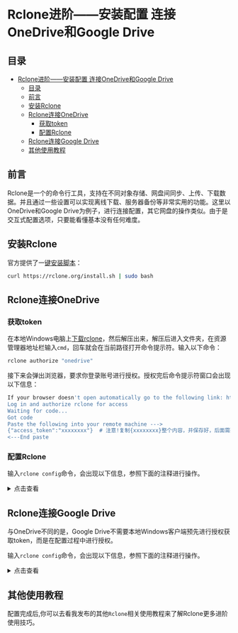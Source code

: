 #  Rclone进阶——安装配置 连接OneDrive和Google Drive

## 目录

- [Rclone进阶——安装配置 连接OneDrive和Google Drive](#rclone进阶安装配置-连接onedrive和google-drive)
  - [目录](#目录)
  - [前言](#前言)
  - [安装Rclone](#安装rclone)
  - [Rclone连接OneDrive](#rclone连接onedrive)
    - [获取token](#获取token)
    - [配置Rclone](#配置rclone)
  - [Rclone连接Google Drive](#rclone连接google-drive)
  - [其他使用教程](#其他使用教程)

## 前言

Rclone是一个的命令行工具，支持在不同对象存储、网盘间同步、上传、下载数据。并且通过一些设置可以实现离线下载、服务器备份等非常实用的功能。这里以OneDrive和Google Drive为例子，进行连接配置，其它网盘的操作类似。由于是交互式配置选项，只要能看懂基本没有任何难度。

## 安装Rclone

官方提供了一[键安装脚本](https://rclone.org/install/#script-installati)：

```sh
curl https://rclone.org/install.sh | sudo bash
```

## Rclone连接OneDrive

### 获取token

在本地Win­dows电脑上[下载rclone](https://rclone.org/downloads/)，然后解压出来，解压后进入文件夹，在资源管理器地址栏输入`cmd`，回车就会在当前路径打开命令提示符。输入以下命令：

```sh
rclone authorize "onedrive"
```

接下来会弹出浏览器，要求你登录账号进行授权。授权完后命令提示符窗口会出现以下信息：

```sh
If your browser doesn't open automatically go to the following link: http://127.0.0.1:53682/auth
Log in and authorize rclone for access
Waiting for code...
Got code
Paste the following into your remote machine --->
{"access_token":"xxxxxxxx"}  # 注意!复制{xxxxxxxx}整个内容，并保存好，后面需要用到
<---End paste
```

### 配置Rclone

输入`rclone config`命令，会出现以下信息，参照下面的注释进行操作。

</details>
<details><summary>点击查看</summary>
TIPS： 因为 RCLONE 会时不时进行更新，当你看到这篇教程时菜单选项可能已经发生了略微的改动，但大致思路不会变，不要无脑照搬操作。

```conf
e) Edit existing remote
n) New remote
d) Delete remote
r) Rename remote
c) Copy remote
s) Set configuration password
q) Quit config
e/n/d/r/c/s/q> n  # 选择n，新建
name> P3TERX   # 输入名称，类似于标签，用于区分不同的网盘。
Type of storage to configure.
Enter a string value. Press Enter for the default ("").
Choose a number from below, or type in your own value
 1 / A stackable unification remote, which can appear to merge the contents of several remotes
   \ "union"
 2 / Alias for a existing remote
   \ "alias"
 3 / Amazon Drive
   \ "amazon cloud drive"
 4 / Amazon S3 Compliant Storage Providers (AWS, Ceph, Dreamhost, IBM COS, Minio)
   \ "s3"
 5 / Backblaze B2
   \ "b2"
 6 / Box
   \ "box"
 7 / Cache a remote
   \ "cache"
 8 / Dropbox
   \ "dropbox"
 9 / Encrypt/Decrypt a remote
   \ "crypt"
10 / FTP Connection
   \ "ftp"
11 / Google Cloud Storage (this is not Google Drive)
   \ "google cloud storage"
12 / Google Drive
   \ "drive"
13 / Hubic
   \ "hubic"
14 / JottaCloud
   \ "jottacloud"
15 / Local Disk
   \ "local"
16 / Mega
   \ "mega"
17 / Microsoft Azure Blob Storage
   \ "azureblob"
18 / Microsoft OneDrive
   \ "onedrive"
19 / OpenDrive
   \ "opendrive"
20 / Openstack Swift (Rackspace Cloud Files, Memset Memstore, OVH)
   \ "swift"
21 / Pcloud
   \ "pcloud"
22 / QingCloud Object Storage
   \ "qingstor"
23 / SSH/SFTP Connection
   \ "sftp"
24 / Webdav
   \ "webdav"
25 / Yandex Disk
   \ "yandex"
26 / http Connection
   \ "http"
Storage> 18  # 选择18，Microsoft OneDrive
** See help for onedrive backend at: https://rclone.org/onedrive/ **

Microsoft App Client Id
Leave blank normally.
Enter a string value. Press Enter for the default ("").
client_id>   # 留空，回车
Microsoft App Client Secret
Leave blank normally.
Enter a string value. Press Enter for the default ("").
client_secret>   # 留空，回车
Edit advanced config? (y/n)
y) Yes
n) No
y/n> n  # 选n
Remote config
Use auto config?
 * Say Y if not sure
 * Say N if you are working on a remote or headless machine
y) Yes
n) No
y/n> n  # 选n
For this to work, you will need rclone available on a machine that has a web browser available.
Execute the following on your machine:
    rclone authorize "onedrive"
Then paste the result below:
result> {"XXXXXXXX"}  # 上面保存的token复制到这里
2018/10/31 19:54:06 ERROR : Failed to save new token in config file: section 'P3TERX' not found
Choose a number from below, or type in an existing value
 1 / OneDrive Personal or Business
   \ "onedrive"
 2 / Root Sharepoint site
   \ "sharepoint"
 3 / Type in driveID
   \ "driveid"
 4 / Type in SiteID
   \ "siteid"
 5 / Search a Sharepoint site
   \ "search"
Your choice> 1  # 这里问你要选择的类型，选1
Found 1 drives, please select the one you want to use:
0: OneDrive (business)
Chose drive to use:> 0  # 程序找到网盘，这里编号是0，就选择0
Found drive 'root' of type 'business', URL: https://xxxxxx-my.sharepoint.com/personal/xxxxxxx/Documents
Is that okay?
y) Yes
n) No
y/n> y  # 选y
--------------------
[P3TERX]
type = onedrive
token = {"XXXXXXXX"}
drive_id = XXXXXXXXX
drive_type = business
--------------------
y) Yes this is OK
e) Edit this remote
d) Delete this remote
y/e/d> y  # 选y
Current remotes:

Name                 Type
====                 ====
P3TERX               onedrive

e) Edit existing remote
n) New remote
d) Delete remote
r) Rename remote
c) Copy remote
s) Set configuration password
q) Quit config
e/n/d/r/c/s/q> q  # 选q，退出
```

至此，Rclone 已成功连接到了OneDrive网盘。
</details>

## Rclone连接Google Drive

与OneDrive不同的是，Google Drive不需要本地Win­dows客户端预先进行授权获取to­ken，而是在配置过程中进行授权。

输入`rclone config`命令，会出现以下信息，参照下面的注释进行操作。

</details>
<details><summary>点击查看</summary>
TIPS: 因为 RCLONE 会时不时进行更新，当你看到这篇教程时菜单选项可能已经发生了略微的改动，但大致思路不会变，不要无脑照搬操作。

```conf
e) Edit existing remote
n) New remote
d) Delete remote
r) Rename remote
c) Copy remote
s) Set configuration password
q) Quit config
e/n/d/r/c/s/q> n  # 选择n，新建
name> Google  # 输入名称，类似于标签，用于区分不同的网盘。
Type of storage to configure.
Enter a string value. Press Enter for the default ("").
Choose a number from below, or type in your own value
 1 / A stackable unification remote, which can appear to merge the contents of several remotes
   \ "union"
 2 / Alias for a existing remote
   \ "alias"
 3 / Amazon Drive
   \ "amazon cloud drive"
 4 / Amazon S3 Compliant Storage Providers (AWS, Ceph, Dreamhost, IBM COS, Minio)
   \ "s3"
 5 / Backblaze B2
   \ "b2"
 6 / Box
   \ "box"
 7 / Cache a remote
   \ "cache"
 8 / Dropbox
   \ "dropbox"
 9 / Encrypt/Decrypt a remote
   \ "crypt"
10 / FTP Connection
   \ "ftp"
11 / Google Cloud Storage (this is not Google Drive)
   \ "google cloud storage"
12 / Google Drive
   \ "drive"
13 / Hubic
   \ "hubic"
14 / JottaCloud
   \ "jottacloud"
15 / Local Disk
   \ "local"
16 / Mega
   \ "mega"
17 / Microsoft Azure Blob Storage
   \ "azureblob"
18 / Microsoft OneDrive
   \ "onedrive"
19 / OpenDrive
   \ "opendrive"
20 / Openstack Swift (Rackspace Cloud Files, Memset Memstore, OVH)
   \ "swift"
21 / Pcloud
   \ "pcloud"
22 / QingCloud Object Storage
   \ "qingstor"
23 / SSH/SFTP Connection
   \ "sftp"
24 / Webdav
   \ "webdav"
25 / Yandex Disk
   \ "yandex"
26 / http Connection
   \ "http"
Storage> 12  # 选择12，Google Drive
** See help for drive backend at: https://rclone.org/drive/ **

Google Application Client Id
Leave blank normally.
Enter a string value. Press Enter for the default ("").
client_id>  # 留空，回车
Google Application Client Secret
Leave blank normally.
Enter a string value. Press Enter for the default ("").
client_secret>  # 留空，回车
Scope that rclone should use when requesting access from drive.
Enter a string value. Press Enter for the default ("").
Choose a number from below, or type in your own value
 1 / Full access all files, excluding Application Data Folder.
   \ "drive"
 2 / Read-only access to file metadata and file contents.
   \ "drive.readonly"
   / Access to files created by rclone only.
 3 | These are visible in the drive website.
   | File authorization is revoked when the user deauthorizes the app.
   \ "drive.file"
   / Allows read and write access to the Application Data folder.
 4 | This is not visible in the drive website.
   \ "drive.appfolder"
   / Allows read-only access to file metadata but
 5 | does not allow any access to read or download file content.
   \ "drive.metadata.readonly"
scope> 1
ID of the root folder
Leave blank normally.
Fill in to access "Computers" folders. (see docs).
Enter a string value. Press Enter for the default ("").
root_folder_id>  # 留空，回车
Service Account Credentials JSON file path
Leave blank normally.
Needed only if you want use SA instead of interactive login.
Enter a string value. Press Enter for the default ("").
service_account_file>
Edit advanced config? (y/n)
y) Yes
n) No
y/n> n
Remote config
Use auto config?
 * Say Y if not sure
 * Say N if you are working on a remote or headless machine or Y didn't work
y) Yes
n) No
y/n> n
If your browser doesn't open automatically go to the following link: https://accounts.google.com/o/oauth2/auth?access_type=offline&client_id=XXXXXXXXXXX.apps.googleusercontent.com&redirect_uri=urn%3Aietf%3Awg%3Aoauth%3A2.0%3Aoob&response_type=code&scope=https%3A%2F%2Fwww.googleapis.com%2Fauth%2Fdrive&state=XXXXXXXXXXXXXXXXXXXX
Log in and authorize rclone for access  # 会弹出浏览器，要求你登录账号进行授权。如果没有弹出，复制上面的链接到浏览器中打开进行授权。
Enter verification code>  # 在这里输入网页上显示的验证码

Configure this as a team drive?
y) Yes
n) No
y/n> y
Fetching team drive list...
No team drives found in your account--------------------
[Google]
type = drive
scope = drive
token = {"access_token":"XXXXXXXXXXXXXXXXXXXXX"}
--------------------
y) Yes this is OK
e) Edit this remote
d) Delete this remote
y/e/d> y
Current remotes:

Name                 Type
====                 ====
Google               drive
P3TERX               onedrive

e) Edit existing remote
n) New remote
d) Delete remote
r) Rename remote
c) Copy remote
s) Set configuration password
q) Quit config
e/n/d/r/c/s/q> q
```

至此，Rclone已成功连接到了Google Drive网盘。
</details>

## 其他使用教程

配置完成后,你可以去看我发布的其他`Rclone`相关使用教程来了解Rclone更多进阶使用技巧。
